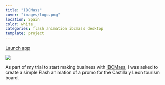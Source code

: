```yaml
---
title: "IBCMass"
cover: "images/logo.png"
location: Spain
color: white
categories: flash animation ibcmass desktop
template: project
---
```


<p class="align-center">
<a class="btn external" role="button" href="http://work.joanmira.com/desktop/ibcmass/castillaleon" target="_blank">Launch app</a>
</p>

![](/work/ibcmass/images/1.png)

As part of my trial to start making business with [IBCMass](http://www.ibcmass.com/), I was asked to create a simple Flash animation of a promo for the Castilla y Leon tourism board.
